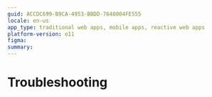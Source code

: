 ```yaml
---
guid: ACCDC699-B9CA-4953-BBDD-7648004FE555
locale: en-us
app_type: traditional web apps, mobile apps, reactive web apps
platform-version: o11
figma:
summary: 
---
```


# Troubleshooting
